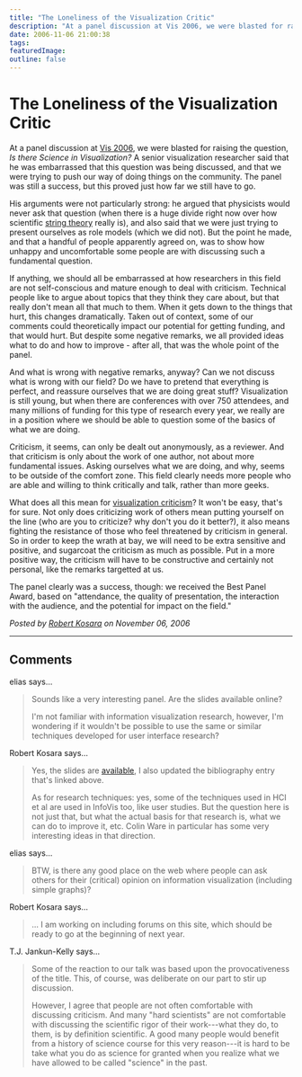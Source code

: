 ```yaml
---
title: "The Loneliness of the Visualization Critic"
description: "At a panel discussion at Vis 2006, we were blasted for raising the question, Is there Science in Visualization? A senior visualization researcher said that he was embarrassed that this question was being discussed, and that we were trying to push our way of doing things on the community. The panel was still a success, but this proved just how far we still have to go."
date: 2006-11-06 21:00:38
tags: 
featuredImage: 
outline: false
---
```


# The Loneliness of the Visualization Critic

At a panel discussion at <a href="http://vis.computer.org/vis2006/">Vis 2006</a>, we were blasted for raising the question, <em>Is there Science in Visualization? </em>A senior visualization researcher said that he was embarrassed that this question was being discussed, and that we were trying to push our way of doing things on the community. The panel was still a success, but this proved just how far we still have to go.

His arguments were not particularly strong: he argued that physicists would never ask that question (when there is a huge divide right now over how scientific <a href="http://en.wikipedia.org/wiki/String_theory#Problems_and_controversy">string theory</a> really is), and also said that we were just trying to present ourselves as role models (which we did not). But the point he made, and that a handful of people apparently agreed on, was to show how unhappy and uncomfortable some people are with discussing such a fundamental question.

If anything, we should all be embarrassed at how researchers in this field are not self-conscious and mature enough to deal with criticism. Technical people like to argue about topics that they think they care about, but that really don't mean all that much to them. When it gets down to the things that hurt, this changes dramatically. Taken out of context, some of our comments could theoretically impact our potential for getting funding, and that would hurt. But despite some negative remarks, we all provided ideas what to do and how to improve - after all, that was the whole point of the panel.

And what is wrong with negative remarks, anyway? Can we not discuss what is wrong with our field? Do we have to pretend that everything is perfect, and reassure ourselves that we are doing great stuff? Visualization is still young, but when there are conferences with over 750 attendees, and many millions of funding for this type of research every year, we really are in a position where we should be able to question some of the basics of what we are doing.

Criticism, it seems, can only be dealt out anonymously, as a reviewer. And that criticism is only about the work of one author, not about more fundamental issues. Asking ourselves what we are doing, and why, seems to be outside of the comfort zone. This field clearly needs more people who are able and willing to think critically and talk, rather than more geeks.

What does all this mean for <a href="/VisCrit/VisualizationCriticism.html">visualization criticism</a>? It won't be easy, that's for sure. Not only does criticizing work of others mean putting yourself on the line (who are you to criticize? why don't you do it better?), it also means fighting the resistance of those who feel threatened by criticism in general. So in order to keep the wrath at bay, we will need to be extra sensitive and positive, and sugarcoat the criticism as much as possible. Put in a more positive way, the criticism will have to be constructive and certainly not personal, like the remarks targetted at us.

The panel clearly was a success, though: we received the Best Panel Award, based on "attendance, the quality of presentation, the interaction with the audience, and the potential for impact on the field."


_Posted by <a href="/about">Robert Kosara</a> on November 06, 2006_


<aside class="comments">

---
## Comments

elias says…
>	Sounds like a very interesting panel. Are the slides available online? 
>	
>	I'm not familiar with information visualization research, however, I'm wondering if it wouldn't be possible to use the same or similar techniques developed for user interface research?

Robert Kosara says…
>	<p>Yes, the slides are <a href="http://vis.cse.msstate.edu/publications/abstracts/Jankun-Kelly-2006-ItS" rel="nofollow">available</a>, I also updated the bibliography entry that&#39;s linked above.</p><p>As for research techniques: yes, some of the techniques used in HCI et al are used in InfoVis too, like user studies. But the question here is not just that, but what the actual basis for that research is, what we can do to improve it, etc. Colin Ware in particular has some very interesting ideas  in that direction. </p>

elias says…
>	BTW, is there any good place on the web where people can ask others for their (critical) opinion on information visualization (including simple graphs)?

Robert Kosara says…
>	... I am working on including forums on this site, which should be ready to go at the beginning of next year.

T.J. Jankun-Kelly says…
>	Some of the reaction to our talk was based upon the provocativeness of the title. This, of course, was deliberate on our part to stir up discussion.
>	
>	However, I agree that people are not often comfortable with discussing criticism. And many "hard scientists" are not comfortable with discussing the scientific rigor of their work---what they do, to them, is by definition scientific. A good many people would benefit from a history of science course for this very reason---it is hard to be take what you do as science for granted when you realize what we have allowed to be called "science" in the past.
>	

</aside>

